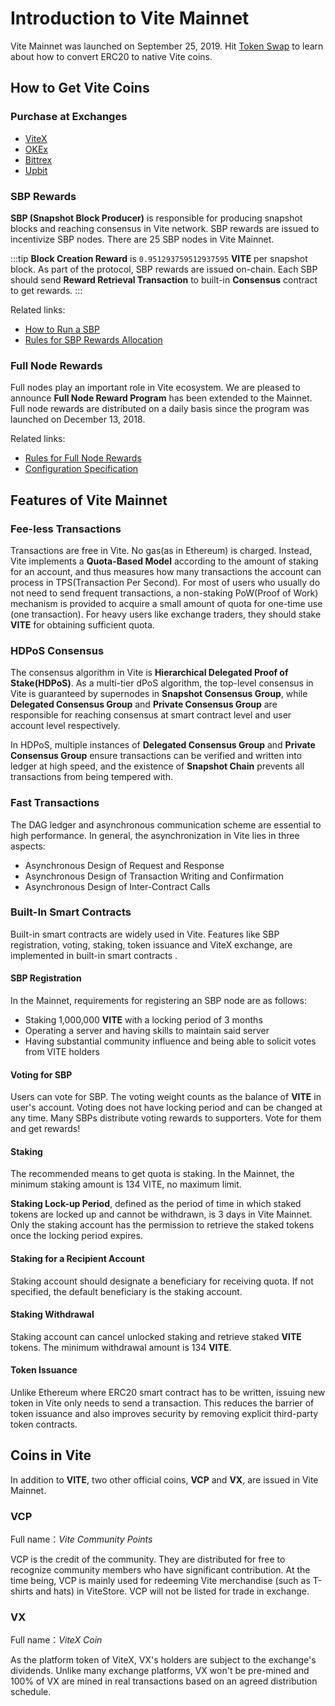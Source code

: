 # Introduction to Vite Mainnet <Badge text="2.6.x"/>

Vite Mainnet was launched on September 25, 2019. Hit [Token Swap](https://medium.com/vitelabs/announcing-the-vite-mainnet-launch-4d55fc4b4bd2) to learn about how to convert ERC20 to native Vite coins.

## How to Get Vite Coins

### Purchase at Exchanges

* [ViteX][vitex]
* [OKEx][okex]
* [Bittrex][bittrex]
* [Upbit][upbit]

### SBP Rewards

**SBP (Snapshot Block Producer)** is responsible for producing snapshot blocks and reaching consensus in Vite network. SBP rewards are issued to incentivize SBP nodes. There are 25 SBP nodes in Vite Mainnet.

:::tip
**Block Creation Reward** is `0.951293759512937595` **VITE** per snapshot block. As part of the protocol, SBP rewards are issued on-chain. Each SBP should send **Reward Retrieval Transaction** to built-in **Consensus** contract to get rewards.
:::

Related links:

* [How to Run a SBP][sbp-manage]
* [Rules for SBP Rewards Allocation][sbp-reward]

### Full Node Rewards

Full nodes play an important role in Vite ecosystem. We are pleased to announce **Full Node Reward Program** has been extended to the Mainnet. Full node rewards are distributed on a daily basis since the program was launched on December 13, 2018. 

Related links:

* [Rules for Full Node Rewards][fullnode-reward]
* [Configuration Specification](../node/install.md#full-node-reward)

## Features of Vite Mainnet

### Fee-less Transactions

Transactions are free in Vite. No gas(as in Ethereum) is charged. Instead, Vite implements a **Quota-Based Model** according to the amount of staking for an account, and thus measures how many transactions the account can process in TPS(Transaction Per Second). 
For most of users who usually do not need to send frequent transactions, a non-staking PoW(Proof of Work) mechanism is provided to acquire a small amount of quota for one-time use (one transaction). 
For heavy users like exchange traders, they should stake **VITE** for obtaining sufficient quota.

### HDPoS Consensus

The consensus algorithm in Vite is **Hierarchical Delegated Proof of Stake(HDPoS)**. 
As a multi-tier dPoS algorithm, the top-level consensus in Vite is guaranteed by supernodes in **Snapshot Consensus Group**, while **Delegated Consensus Group** and **Private Consensus Group** are responsible for reaching consensus at smart contract level and user account level respectively.

In HDPoS, multiple instances of **Delegated Consensus Group** and **Private Consensus Group** ensure transactions can be verified and written into ledger at high speed, and the existence of **Snapshot Chain** prevents all transactions from being tempered with. 

### Fast Transactions

The DAG ledger and asynchronous communication scheme are essential to high performance. In general, the asynchronization in Vite lies in three aspects: 

* Asynchronous Design of Request and Response 
* Asynchronous Design of Transaction Writing and Confirmation 
* Asynchronous Design of Inter-Contract Calls

### Built-In Smart Contracts

Built-in smart contracts are widely used in Vite. Features like SBP registration, voting, staking, token issuance and ViteX exchange, are implemented in built-in smart contracts .

#### SBP Registration

In the Mainnet, requirements for registering an SBP node are as follows:

* Staking 1,000,000 **VITE** with a locking period of 3 months
* Operating a server and having skills to maintain said server
* Having substantial community influence and being able to solicit votes from VITE holders

#### Voting for SBP

Users can vote for SBP. The voting weight counts as the balance of **VITE** in user's account. Voting does not have locking period and can be changed at any time. 
Many SBPs distribute voting rewards to supporters. Vote for them and get rewards!

#### Staking

The recommended means to get quota is staking. In the Mainnet, the minimum staking amount is 134 VITE, no maximum limit. 

**Staking Lock-up Period**, defined as the period of time in which staked tokens are locked up and cannot be withdrawn, is 3 days in Vite Mainnet. 
Only the staking account has the permission to retrieve the staked tokens once the locking period expires.

#### Staking for a Recipient Account

Staking account should designate a beneficiary for receiving quota. If not specified, the default beneficiary is the staking account.

#### Staking Withdrawal

Staking account can cancel unlocked staking and retrieve staked **VITE** tokens. The minimum withdrawal amount is 134 **VITE**.

#### Token Issuance

Unlike Ethereum where ERC20 smart contract has to be written, issuing new token in Vite only needs to send a transaction. 
This reduces the barrier of token issuance and also improves security by removing explicit third-party token contracts.

## Coins in Vite

In addition to **VITE**, two other official coins, **VCP** and **VX**, are issued in Vite Mainnet.

### VCP

Full name：*Vite Community Points*

VCP is the credit of the community. They are distributed for free to recognize community members who have significant contribution. At the time being, VCP is mainly used for redeeming Vite merchandise (such as T-shirts and hats) in ViteStore. 
VCP will not be listed for trade in exchange.

### VX

Full name：*ViteX Coin*

As the platform token of ViteX, VX's holders are subject to the exchange's dividends. Unlike many exchange platforms, VX won't be pre-mined and 100% of VX are mined in real transactions based on an agreed distribution schedule.

[sbp-reward]: <../rule/sbp.html#SBP-rewards>
[fullnode-reward]: <../rule/fullnode.html>
[fullnode-install]: <../node/install.html>
[sbp-manage]: <../node/sbp.html>
[web-wallet]: <https://wallet.vite.net>
[app-wallet]: <https://app.vite.net>
[vitex]: <https://x.vite.net/trade?symbol=VITE_BTC-000&category=BTC>
[okex]: <https://www.okex.com/spot/trade#product=vite_btc>
[bittrex]: <https://international.bittrex.com/Market/Index?MarketName=BTC-VITE>
[upbit]: <https://upbit.com/exchange?code=CRIX.UPBIT.BTC-VITE>
[solidity++]: </zh/tutorial/contract/soliditypp.html>

